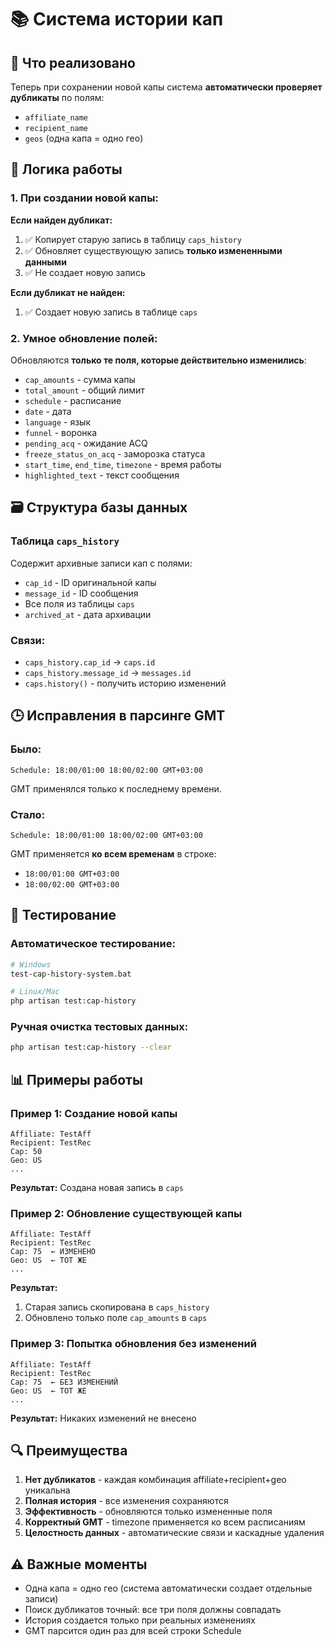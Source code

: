 # 📚 Система истории кап

## 🎯 Что реализовано

Теперь при сохранении новой капы система **автоматически проверяет дубликаты** по полям:
- `affiliate_name` 
- `recipient_name`
- `geos` (одна капа = одно гео)

## 🔄 Логика работы

### 1. При создании новой капы:

**Если найден дубликат:**
1. ✅ Копирует старую запись в таблицу `caps_history`
2. ✅ Обновляет существующую запись **только измененными данными**
3. ✅ Не создает новую запись

**Если дубликат не найден:**
1. ✅ Создает новую запись в таблице `caps`

### 2. Умное обновление полей:

Обновляются **только те поля, которые действительно изменились**:
- `cap_amounts` - сумма капы
- `total_amount` - общий лимит  
- `schedule` - расписание
- `date` - дата
- `language` - язык
- `funnel` - воронка
- `pending_acq` - ожидание ACQ
- `freeze_status_on_acq` - заморозка статуса
- `start_time`, `end_time`, `timezone` - время работы
- `highlighted_text` - текст сообщения

## 🗃️ Структура базы данных

### Таблица `caps_history`
Содержит архивные записи кап с полями:
- `cap_id` - ID оригинальной капы
- `message_id` - ID сообщения  
- Все поля из таблицы `caps`
- `archived_at` - дата архивации

### Связи:
- `caps_history.cap_id` → `caps.id`
- `caps_history.message_id` → `messages.id`
- `caps.history()` - получить историю изменений

## 🕒 Исправления в парсинге GMT

### Было:
```
Schedule: 18:00/01:00 18:00/02:00 GMT+03:00
```
GMT применялся только к последнему времени.

### Стало:
```
Schedule: 18:00/01:00 18:00/02:00 GMT+03:00
```
GMT применяется **ко всем временам** в строке:
- `18:00/01:00 GMT+03:00`
- `18:00/02:00 GMT+03:00`

## 🧪 Тестирование

### Автоматическое тестирование:
```bash
# Windows
test-cap-history-system.bat

# Linux/Mac  
php artisan test:cap-history
```

### Ручная очистка тестовых данных:
```bash
php artisan test:cap-history --clear
```

## 📊 Примеры работы

### Пример 1: Создание новой капы
```
Affiliate: TestAff
Recipient: TestRec  
Cap: 50
Geo: US
...
```
**Результат:** Создана новая запись в `caps`

### Пример 2: Обновление существующей капы
```
Affiliate: TestAff
Recipient: TestRec
Cap: 75  ← ИЗМЕНЕНО
Geo: US  ← ТОТ ЖЕ
...
```
**Результат:** 
1. Старая запись скопирована в `caps_history`
2. Обновлено только поле `cap_amounts` в `caps`

### Пример 3: Попытка обновления без изменений
```
Affiliate: TestAff
Recipient: TestRec
Cap: 75  ← БЕЗ ИЗМЕНЕНИЙ
Geo: US  ← ТОТ ЖЕ
...
```
**Результат:** Никаких изменений не внесено

## 🔍 Преимущества

1. **Нет дубликатов** - каждая комбинация affiliate+recipient+geo уникальна
2. **Полная история** - все изменения сохраняются
3. **Эффективность** - обновляются только измененные поля
4. **Корректный GMT** - timezone применяется ко всем расписаниям
5. **Целостность данных** - автоматические связи и каскадные удаления

## ⚠️ Важные моменты

- Одна капа = одно гео (система автоматически создает отдельные записи)
- Поиск дубликатов точный: все три поля должны совпадать
- История создается только при реальных изменениях
- GMT парсится один раз для всей строки Schedule 